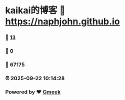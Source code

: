 # kaikai的博客 :link: https://naphjohn.github.io 
### :page_facing_up: [13](https://naphjohn.github.io/tag.html) 
### :speech_balloon: 0 
### :hibiscus: 67175 
### :alarm_clock: 2025-09-22 10:14:28 
### Powered by :heart: [Gmeek](https://github.com/Meekdai/Gmeek)
